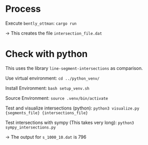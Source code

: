# Process

Execute `bently_ottman`:
`cargo run`

-> This creates the file `intersection_file.dat`

# Check with python

This uses the library `line-segment-intersections` as comparison.

Use virtual environment:
`cd ../python_venv/`

Install Environment:
`bash setup_venv.sh`

Source Environment:
`source .venv/bin/activate`

Test and visualize intersections (python):
`python3 visualize.py {segments_file} {intersections_file}`

Test intersections with sympy (This takes very long):
`python3 sympy_intersections.py`

-> The output for `s_1000_10.dat` is $796$

